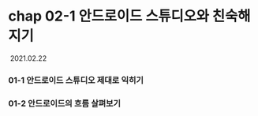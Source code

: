 # chap 02-1 안드로이드 스튜디오와 친숙해지기

​																																											2021.02.22



### 01-1 안드로이드 스튜디오 제대로 익히기



### 01-2 안드로이드의 흐름 살펴보기

